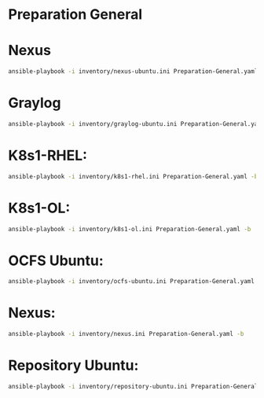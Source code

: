 # Preparation General

# Nexus
```bash
ansible-playbook -i inventory/nexus-ubuntu.ini Preparation-General.yaml -b
```

# Graylog
```bash
ansible-playbook -i inventory/graylog-ubuntu.ini Preparation-General.yaml -b
```

# K8s1-RHEL:
```bash
ansible-playbook -i inventory/k8s1-rhel.ini Preparation-General.yaml -b
```

# K8s1-OL:
```bash
ansible-playbook -i inventory/k8s1-ol.ini Preparation-General.yaml -b
```

# OCFS Ubuntu:
```bash
ansible-playbook -i inventory/ocfs-ubuntu.ini Preparation-General.yaml -kK
```

# Nexus:
```bash
ansible-playbook -i inventory/nexus.ini Preparation-General.yaml -b
```

# Repository Ubuntu:
```bash
ansible-playbook -i inventory/repository-ubuntu.ini Preparation-General.yaml -b
```